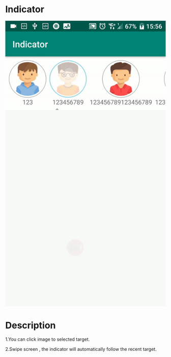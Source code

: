 # Indicator

![Demo1](https://github.com/ChengTaHuang/Indicator/blob/master/demo/demo.gif)

# Description

1.You can click image to selected target.

2.Swipe screen , the indicator will automatically follow the recent target.
